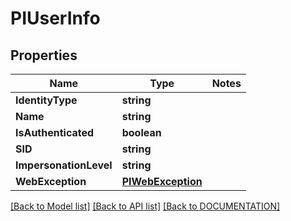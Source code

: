 # PIUserInfo

## Properties
Name | Type | Notes
------------ | ------------- | -------------
**IdentityType** | **string**
**Name** | **string**
**IsAuthenticated** | **boolean**
**SID** | **string**
**ImpersonationLevel** | **string**
**WebException** | **[**PIWebException**](../models/PIWebException.md)**

[[Back to Model list]](../../DOCUMENTATION.md#documentation-for-models) [[Back to API list]](../../DOCUMENTATION.md#documentation-for-api-endpoints) [[Back to DOCUMENTATION]](../../DOCUMENTATION.md)
